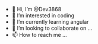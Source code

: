 - 👋 Hi, I’m @Dev3868
- 👀 I’m interested in coding
- 🌱 I’m currently learning angular
- 💞️ I’m looking to collaborate on ...
- 📫 How to reach me ...

<!---
Dev3868/Dev3868 is a ✨ special ✨ repository because its `README.md` (this file) appears on your GitHub profile.
You can click the Preview link to take a look at your changes.
--->
